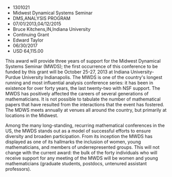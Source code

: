 
* 1301021
* Midwest Dynamical Systems Seminar
* DMS,ANALYSIS PROGRAM
* 07/01/2013,04/12/2015
* Bruce Kitchens,IN,Indiana University
* Continuing Grant
* Edward Taylor
* 06/30/2017
* USD 64,115.00

This award will provide three years of support for the Midwest Dynamical Systems
Seminar (MWDS); the first occurrence of this conference to be funded by this
grant will be October 25-27, 2013 at Indiana University-Purdue University
Indianapolis. The MWDS is one of the country's longest running and most
influential analysis conference series: it has been in existence for over forty
years, the last twenty-two with NSF support. The MWDS has positively affected
the careers of several generations of mathematicians. It is not possible to
tabulate the number of mathematical papers that have resulted from the
interactions that the event has fostered. The MDWS meets annually at venues all
around the country, but primarily at locations in the Midwest.

Among the many long-standing, recurring mathematical conferences in the US, the
MWDS stands out as a model of successful efforts to ensure diversity and broaden
participation. From its inception the MWDS has displayed as one of its hallmarks
the inclusion of women, young mathematicians, and members of underrepresented
groups. This will not change with the current award: the bulk of the forty
individuals who will receive support for any meeting of the MWDS will be women
and young mathematicians (graduate students, postdocs, untenured assistant
professors).
